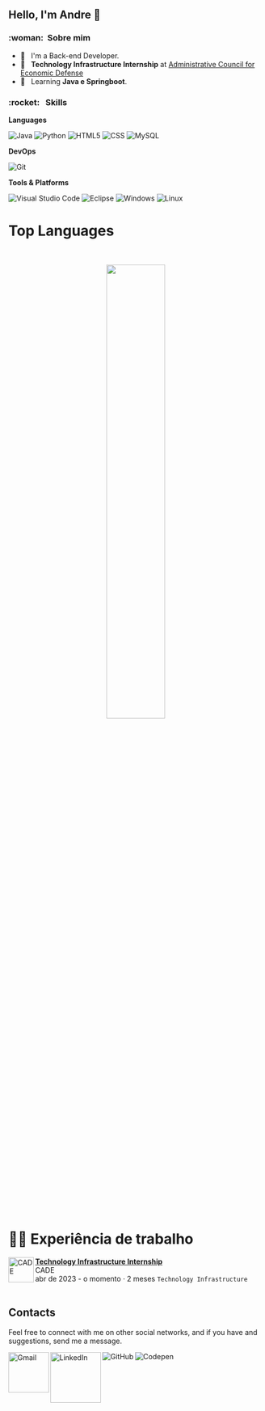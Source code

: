 ## Hello, I'm Andre 👋

<h3> :woman: &nbsp;Sobre mim </h3>

- 🤔 &nbsp; I'm a Back-end Developer.
- 💼 &nbsp; **Technology Infrastructure Internship** at  <a href="[LINK DA EMPRESA](https://www.gov.br/cade/pt-br)">Administrative Council for Economic Defense</a>
- 🌱 &nbsp; Learning **Java e Springboot**.

<h3> :rocket: &nbsp; Skills </h3>

**Languages**

  ![Java](https://img.shields.io/badge/java-%23ED8B00.svg?style=for-the-badge&logo=openjdk&logoColor=white)
  ![Python](https://img.shields.io/badge/python-3670A0?style=for-the-badge&logo=python&logoColor=ffdd54)
  ![HTML5](https://img.shields.io/badge/HTML5-E34F26?style=for-the-badge&logo=html5&logoColor=white)
  ![CSS](https://img.shields.io/badge/CSS3-1572B6?style=for-the-badge&logo=css3&logoColor=white)
  ![MySQL](https://img.shields.io/badge/MySQL-00000F?style=for-the-badge&logo=mysql&logoColor=white)

**DevOps**

  ![Git](https://img.shields.io/badge/Git-E34F26?style=for-the-badge&logo=git&logoColor=white)
  
**Tools & Platforms**

  ![Visual Studio Code](https://img.shields.io/badge/Visual%20Studio%20Code-0078d7.svg?style=for-the-badge&logo=visual-studio-code&logoColor=white)
  ![Eclipse](https://img.shields.io/badge/Eclipse-FE7A16.svg?style=for-the-badge&logo=Eclipse&logoColor=white)
  ![Windows](https://img.shields.io/badge/Windows-017AD7?style=for-the-badge&logo=windows&logoColor=white)
  ![Linux](https://img.shields.io/badge/Linux-E34F26?style=for-the-badge&logo=linux&logoColor=black)
<br/>

# Top Languages

<br>

<p align="center">
 <img width="48%" src="https://github-readme-stats.vercel.app/api/top-langs/?username=andreluisoliveirac&layout=compact&langs_count=16&theme=dark"/>
</p>

# 👩‍💼 Experiência de trabalho

[<img align="left" height="50px" width="50px" alt="CADE" src="https://media.licdn.com/dms/image/C4D0BAQHDtMCsoHbUvw/company-logo_100_100/0/1671824156612?e=1693440000&v=beta&t=Ob3TpqxetAr-GEpns-c4L5kzfTVBKLnQIJ7aCyQjzlw"/>](https://www.gov.br/cade/pt-br)

[**Technology Infrastructure Internship**](https://www.linkedin.com/in/andreluisoc/) \
CADE\
abr de 2023 - o momento · 2 meses
`Technology Infrastructure`
<br/>
<br/>


## Contacts

Feel free to connect with me on other social networks, and if you have and suggestions, send me a message. 

[<img align="left" alt="Gmail" width="80px" src="https://img.shields.io/badge/Gmail-D14836?style=for-the-badge&logo=gmail&logoColor=white"/>](mailto:contatcandreluis@gmail.com)
[<img align="left" alt="LinkedIn" width="100px" src="https://img.shields.io/badge/LinkedIn-0077B5?style=for-the-badge&logo=linkedin&logoColor=white"/>](https://www.linkedin.com/in/andreluisoc/)
[<img align="left" alt="GitHub" src="https://img.shields.io/github/followers/AnaProgramando?style=social&label=@Andreluisoliveirac"/>](https://github.com/andreluisoliveirac)
[<img align="left" alt="Codepen" src="https://img.shields.io/static/v1?label&message=/Andreluisoliveirac&color=000000&style=flat&logo=codepen"/>](https://codepen.io/andreluisoliveirac)
